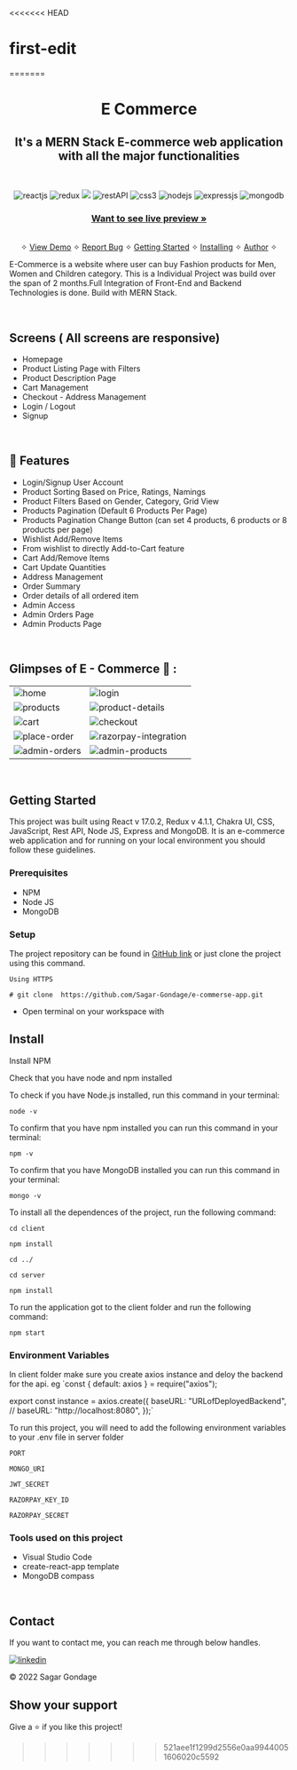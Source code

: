 <<<<<<< HEAD
# first-edit

=======
<h1 align="center">E Commerce</h1> 

<h2 align="center">It's a MERN Stack E-commerce web application with all the major functionalities</h2>

<br />
<p align="center">
    <img src="https://img.shields.io/badge/React_(17.0.2)-20232A?style=for-the-badge&logo=react&logoColor=61DAFB" alt="reactjs" />
    <img src="https://img.shields.io/badge/Redux_(4.1.1)-593D88?style=for-the-badge&logo=redux&logoColor=white" alt="redux" />
    <img src="https://img.shields.io/badge/bootstrap-%23563D7C.svg?style=for-the-badge&logo=bootstrap&logoColor=white"/>
    <img src="https://img.shields.io/badge/Rest_API-02303A?style=for-the-badge&logo=react-router&logoColor=white" alt="restAPI"/>
    <img src="https://img.shields.io/badge/CSS3-1572B6?style=for-the-badge&logo=css3&logoColor=white" alt="css3"/>   
    <img src="https://img.shields.io/badge/Node.js-339933?style=for-the-badge&logo=nodedotjs&logoColor=white" alt="nodejs" />
    <img src="https://img.shields.io/badge/Express.js-000000?style=for-the-badge&logo=express&logoColor=white" alt="expressjs"/>
    <img src="https://img.shields.io/badge/MongoDB-4EA94B?style=for-the-badge&logo=mongodb&logoColor=white" alt="mongodb"/>
</p>

<h3 align="center"><a href="https://sagar-e-commerce.vercel.app/"><strong>Want to see live preview »</strong></a></h3>

<p align="center"> 
    <br />&#10023;
    <a href="#Demo">View Demo</a>   &#10023;  
    <a href="https://github.com/Sagar-Gondage/e-commerse-app/issues">Report Bug</a>    &#10023;
    <a href="#Getting-Started">Getting Started</a> &#10023; <a href="#Install">Installing</a> &#10023;    
    <a href="#Contact">Author</a> &#10023;
  </p>
  
  E-Commerce is a website where user can buy Fashion products for Men, Women and Children category. This is a Individual
  Project was build over the span of 2 months.Full Integration of Front-End and Backend Technologies is done. Build with MERN Stack.  
 
    
  <br />
  
  ## Screens ( All screens are responsive)
   - Homepage
   - Product Listing Page with Filters
   - Product Description Page
   - Cart Management
   - Checkout - Address Management
   - Login / Logout
   - Signup

  <br />


## 🚀 Features
- Login/Signup User Account
- Product Sorting Based on Price, Ratings, Namings
- Product Filters Based on Gender, Category, Grid View
- Products Pagination (Default 6 Products Per Page)
- Products Pagination Change Button (can set 4 products, 6 products or 8 products per page)
- Wishlist Add/Remove Items
- From wishlist to directly Add-to-Cart feature
- Cart Add/Remove Items
- Cart Update Quantities
- Address Management
- Order Summary
- Order details of all ordered item
- Admin Access
- Admin Orders Page
- Admin Products Page

<br />


## Glimpses of E - Commerce 🙈 :


<table>
  <tr>
    <td><img src="https://user-images.githubusercontent.com/99082133/197589485-f6494cb8-1e43-4be0-99a2-77fc01f94af3.png" alt="home" /></td>
    <td><img src="https://user-images.githubusercontent.com/99082133/197589754-06de1bc1-d674-4860-ae06-a38111593029.png" alt="login" /></td>
  </tr>
  <tr>
    <td><img src="https://user-images.githubusercontent.com/99082133/197590043-02f6272b-6b8c-476e-bcdf-885002a46e17.png" alt="products" /></td>
    <td><img src="https://user-images.githubusercontent.com/99082133/197590087-cb7e8681-1e8b-4a22-be9f-ba0925c586a1.png" alt="product-details" /></td>
  </tr>
  <tr>
    <td><img src="https://user-images.githubusercontent.com/99082133/197590320-4fdc101c-35b0-4c10-9d78-48b45210067b.png" alt="cart" /></td>
    <td><img src="https://user-images.githubusercontent.com/99082133/197590412-48259325-dc7f-4fce-a91a-d8e0a746a748.png" alt="checkout" /></td>
  </tr>
  <tr>
    <td><img src="https://user-images.githubusercontent.com/99082133/197590480-f0edcebb-685d-4635-ba77-99f36c8b0213.png" alt="place-order" /></td>
    <td><img src="https://user-images.githubusercontent.com/99082133/197590557-2dd1fcea-3185-4f88-8192-80b37f7bb080.png" alt="razorpay-integration" /></td>
  </tr>
    <tr>
    <td><img src="https://user-images.githubusercontent.com/99082133/197590196-83179f53-c5ea-4248-925a-983d174334c5.png" alt="admin-orders" /></td>
    <td><img src="https://user-images.githubusercontent.com/99082133/197590211-30d92f3c-28cb-4450-b8f9-9a94733b3c29.png" alt="admin-products" /></td>
  </tr>
</table>


<br/>


## Getting Started

This project was built using React v 17.0.2, Redux v 4.1.1, Chakra UI, CSS, JavaScript, Rest API, Node JS, Express and MongoDB. It is an e-commerce web application and for running on your local environment you should follow these guidelines.


### Prerequisites

- NPM 
- Node JS
- MongoDB

### Setup


The project repository can be found in [GitHub link](https://github.com/Sagar-Gondage/e-commerse-app) or just clone the project using this command. 


```
Using HTTPS

# git clone  https://github.com/Sagar-Gondage/e-commerse-app.git
```

+ Open terminal on your workspace with

## Install

Install NPM

Check that you have node and npm installed

To check if you have Node.js installed, run this command in your terminal:


```
node -v
```

To confirm that you have npm installed you can run this command in your terminal:


```
npm -v
```

To confirm that you have MongoDB installed you can run this command in your terminal:


```
mongo -v
```


To install all the dependences of the project, run the following command:


```
cd client

npm install

cd ../

cd server

npm install
```


To run the application got to the client folder and run the following command:

```
npm start
```

### Environment Variables

In client folder make sure you create axios instance and deloy the backend for the api. eg
`const { default: axios } = require("axios");

export const instance = axios.create({
  baseURL: "URLofDeployedBackend",
  // baseURL: "http://localhost:8080",
});`

To run this project, you will need to add the following environment variables to your .env file in server folder

`PORT`

`MONGO_URI`

`JWT_SECRET`

`RAZORPAY_KEY_ID`

`RAZORPAY_SECRET`


### Tools used on this project

- Visual Studio Code
- create-react-app template
- MongoDB compass

<br/>



## Contact

If you want to contact me, you can reach me through below handles.

[![linkedin](https://img.shields.io/badge/sagar_gondage-0077B5?style=for-the-badge&logo=linkedin&logoColor=white)]([https://www.linkedin.com/in/m-sehrawat/](https://www.linkedin.com/in/sagar-gondage-37ba17209/))

© 2022 Sagar Gondage



## Show your support

Give a ⭐️ if you like this project! 
>>>>>>> 521aee1f1299d2556e0aa99440051606020c5592
